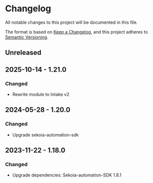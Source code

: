 # Changelog

All notable changes to this project will be documented in this file.

The format is based on [Keep a Changelog](https://keepachangelog.com/en/1.0.0/),
and this project adheres to [Semantic Versioning](https://semver.org/spec/v2.0.0.html).

## Unreleased

## 2025-10-14 - 1.21.0

### Changed

- Rewrite module to Intake v2

## 2024-05-28 - 1.20.0

### Changed

- Upgrade sekoia-automation-sdk

## 2023-11-22 - 1.18.0

### Changed

- Upgrade dependencies: Sekoia-automation-SDK 1.8.1
